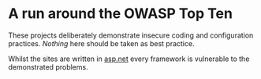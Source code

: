 # A run around the OWASP Top Ten

These projects deliberately demonstrate insecure coding and configuration practices. *Nothing* here should be taken as best practice.

Whilst the sites are written in [asp.net] every framework is vulnerable to the demonstrated problems.

   [asp.net]: <https://asp.net>
